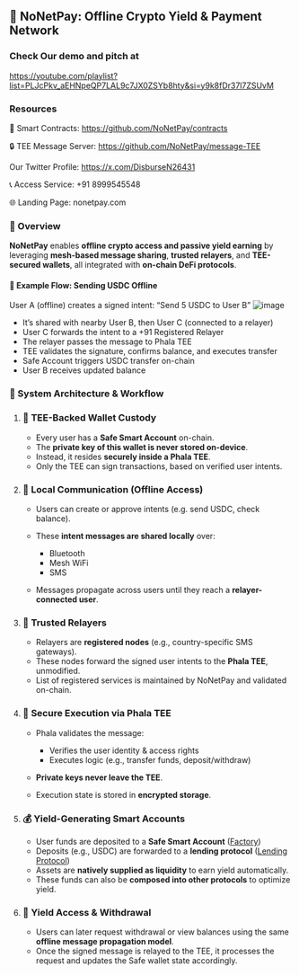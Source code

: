 
## 📡 NoNetPay: Offline Crypto Yield & Payment Network


### Check Our demo and pitch at
https://youtube.com/playlist?list=PLJcPkv_aEHNpeQP7LAL9c7JX0ZSYb8hty&si=y9k8fDr37l7ZSUvM 

### Resources
🔗 Smart Contracts: https://github.com/NoNetPay/contracts

🔒 TEE Message Server: https://github.com/NoNetPay/message-TEE

Our Twitter Profile: https://x.com/DisburseN26431

📞 Access Service: +91 8999545548

🌐 Landing Page: nonetpay.com

### 🔧 Overview

**NoNetPay** enables **offline crypto access and passive yield earning** by leveraging **mesh-based message sharing**, **trusted relayers**, and **TEE-secured wallets**, all integrated with **on-chain DeFi protocols**.

#### 🧬 Example Flow: Sending USDC Offline
User A (offline) creates a signed intent:
“Send 5 USDC to User B”
![image](https://github.com/user-attachments/assets/4c607b27-dad5-4dab-bcab-c05c9a6608f8)

- It’s shared with nearby User B, then User C (connected to a relayer)
- User C forwards the intent to a +91 Registered Relayer
- The relayer passes the message to Phala TEE
- TEE validates the signature, confirms balance, and executes transfer
- Safe Account triggers USDC transfer on-chain
- User B receives updated balance


### 🧩 System Architecture & Workflow

1. ### 🔐 TEE-Backed Wallet Custody

   * Every user has a **Safe Smart Account** on-chain.
   * The **private key of this wallet is never stored on-device**.
   * Instead, it resides **securely inside a Phala TEE**.
   * Only the TEE can sign transactions, based on verified user intents.

2. ### 📲 Local Communication (Offline Access)

   * Users can create or approve intents (e.g. send USDC, check balance).
   * These **intent messages are shared locally** over:

     * Bluetooth
     * Mesh WiFi
     * SMS
   * Messages propagate across users until they reach a **relayer-connected user**.

3. ### 🔁 Trusted Relayers

   * Relayers are **registered nodes** (e.g., country-specific SMS gateways).
   * These nodes forward the signed user intents to the **Phala TEE**, unmodified.
   * List of registered services is maintained by NoNetPay and validated on-chain.

4. ### 🧠 Secure Execution via Phala TEE

   * Phala validates the message:

     * Verifies the user identity & access rights
     * Executes logic (e.g., transfer funds, deposit/withdraw)
   * **Private keys never leave the TEE**.
   * Execution state is stored in **encrypted storage**.

5. ### 💰 Yield-Generating Smart Accounts

   * User funds are deposited to a **Safe Smart Account**
     ([Factory](https://pharosscan.xyz/address/0x3a689E0bB15655Dd71312AaD8BB734c434193F3b))
   * Deposits (e.g., USDC) are forwarded to a **lending protocol**
     ([Lending Protocol](https://pharosscan.xyz/address/0x0cdc955265276C912824750C66900FFe66cbE17f))
   * Assets are **natively supplied as liquidity** to earn yield automatically.
   * These funds can also be **composed into other protocols** to optimize yield.

6. ### 🔄 Yield Access & Withdrawal

   * Users can later request withdrawal or view balances using the same **offline message propagation model**.
   * Once the signed message is relayed to the TEE, it processes the request and updates the Safe wallet state accordingly.

